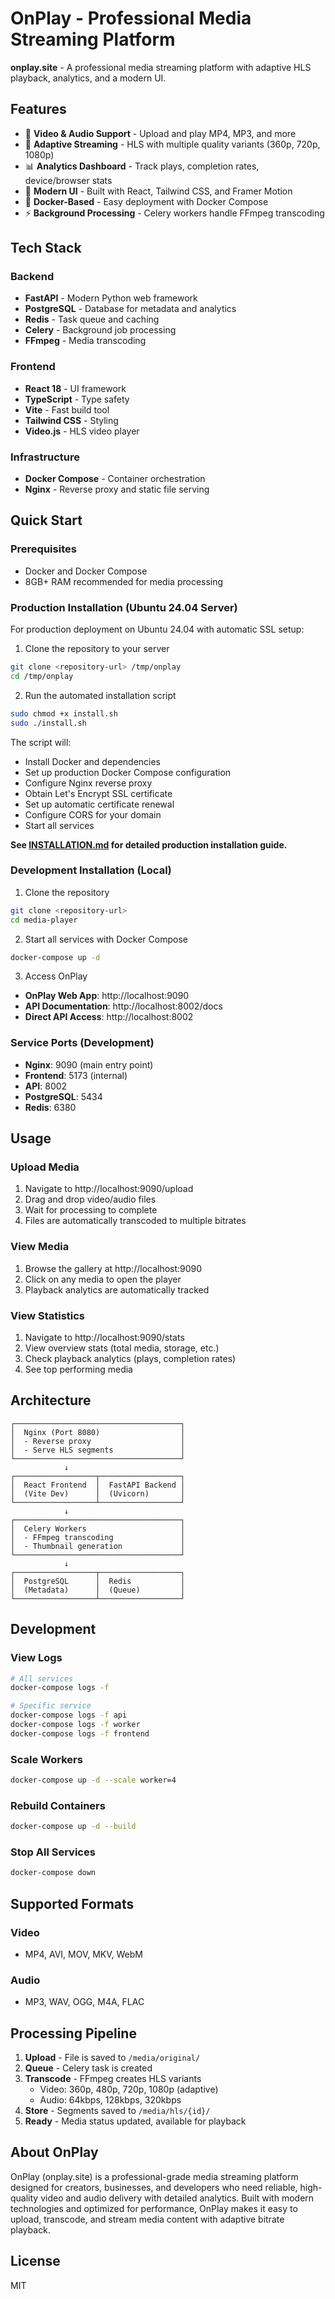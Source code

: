 # OnPlay - Professional Media Streaming Platform

**onplay.site** - A professional media streaming platform with adaptive HLS playback, analytics, and a modern UI.

## Features

- 🎥 **Video & Audio Support** - Upload and play MP4, MP3, and more
- 🔄 **Adaptive Streaming** - HLS with multiple quality variants (360p, 720p, 1080p)
- 📊 **Analytics Dashboard** - Track plays, completion rates, device/browser stats
- 🎨 **Modern UI** - Built with React, Tailwind CSS, and Framer Motion
- 🐳 **Docker-Based** - Easy deployment with Docker Compose
- ⚡ **Background Processing** - Celery workers handle FFmpeg transcoding

## Tech Stack

### Backend
- **FastAPI** - Modern Python web framework
- **PostgreSQL** - Database for metadata and analytics
- **Redis** - Task queue and caching
- **Celery** - Background job processing
- **FFmpeg** - Media transcoding

### Frontend
- **React 18** - UI framework
- **TypeScript** - Type safety
- **Vite** - Fast build tool
- **Tailwind CSS** - Styling
- **Video.js** - HLS video player

### Infrastructure
- **Docker Compose** - Container orchestration
- **Nginx** - Reverse proxy and static file serving

## Quick Start

### Prerequisites
- Docker and Docker Compose
- 8GB+ RAM recommended for media processing

### Production Installation (Ubuntu 24.04 Server)

For production deployment on Ubuntu 24.04 with automatic SSL setup:

1. Clone the repository to your server
```bash
git clone <repository-url> /tmp/onplay
cd /tmp/onplay
```

2. Run the automated installation script
```bash
sudo chmod +x install.sh
sudo ./install.sh
```

The script will:
- Install Docker and dependencies
- Set up production Docker Compose configuration
- Configure Nginx reverse proxy
- Obtain Let's Encrypt SSL certificate
- Set up automatic certificate renewal
- Configure CORS for your domain
- Start all services

**See [INSTALLATION.md](INSTALLATION.md) for detailed production installation guide.**

### Development Installation (Local)

1. Clone the repository
```bash
git clone <repository-url>
cd media-player
```

2. Start all services with Docker Compose
```bash
docker-compose up -d
```

3. Access OnPlay
- **OnPlay Web App**: http://localhost:9090
- **API Documentation**: http://localhost:8002/docs
- **Direct API Access**: http://localhost:8002

### Service Ports (Development)

- **Nginx**: 9090 (main entry point)
- **Frontend**: 5173 (internal)
- **API**: 8002
- **PostgreSQL**: 5434
- **Redis**: 6380

## Usage

### Upload Media

1. Navigate to http://localhost:9090/upload
2. Drag and drop video/audio files
3. Wait for processing to complete
4. Files are automatically transcoded to multiple bitrates

### View Media

1. Browse the gallery at http://localhost:9090
2. Click on any media to open the player
3. Playback analytics are automatically tracked

### View Statistics

1. Navigate to http://localhost:9090/stats
2. View overview stats (total media, storage, etc.)
3. Check playback analytics (plays, completion rates)
4. See top performing media

## Architecture

```
┌─────────────────────────────────────┐
│  Nginx (Port 8080)                  │
│  - Reverse proxy                    │
│  - Serve HLS segments               │
└─────────────────────────────────────┘
            ↓
┌──────────────────┬──────────────────┐
│  React Frontend  │  FastAPI Backend │
│  (Vite Dev)      │  (Uvicorn)       │
└──────────────────┴──────────────────┘
            ↓
┌─────────────────────────────────────┐
│  Celery Workers                     │
│  - FFmpeg transcoding               │
│  - Thumbnail generation             │
└─────────────────────────────────────┘
            ↓
┌──────────────────┬──────────────────┐
│  PostgreSQL      │  Redis           │
│  (Metadata)      │  (Queue)         │
└──────────────────┴──────────────────┘
```

## Development

### View Logs

```bash
# All services
docker-compose logs -f

# Specific service
docker-compose logs -f api
docker-compose logs -f worker
docker-compose logs -f frontend
```

### Scale Workers

```bash
docker-compose up -d --scale worker=4
```

### Rebuild Containers

```bash
docker-compose up -d --build
```

### Stop All Services

```bash
docker-compose down
```

## Supported Formats

### Video
- MP4, AVI, MOV, MKV, WebM

### Audio
- MP3, WAV, OGG, M4A, FLAC

## Processing Pipeline

1. **Upload** - File is saved to `/media/original/`
2. **Queue** - Celery task is created
3. **Transcode** - FFmpeg creates HLS variants
   - Video: 360p, 480p, 720p, 1080p (adaptive)
   - Audio: 64kbps, 128kbps, 320kbps
4. **Store** - Segments saved to `/media/hls/{id}/`
5. **Ready** - Media status updated, available for playback

## About OnPlay

OnPlay (onplay.site) is a professional-grade media streaming platform designed for creators, businesses, and developers who need reliable, high-quality video and audio delivery with detailed analytics. Built with modern technologies and optimized for performance, OnPlay makes it easy to upload, transcode, and stream media content with adaptive bitrate playback.

## License

MIT
